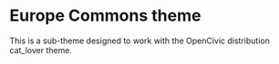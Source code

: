 
Europe Commons theme
====================

This is a sub-theme designed to work with the OpenCivic distribution cat_lover theme.